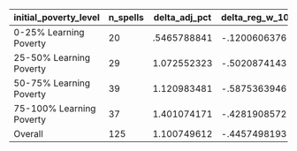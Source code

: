 initial_poverty_level|n_spells|delta_adj_pct|delta_reg_w_10|delta_reg_w_20|delta_reg_w_30|delta_reg_w_40|delta_reg_w_50|delta_reg_w_60|delta_reg_w_70|delta_reg_w_80|delta_reg_w_90
---|---|---|---|---|---|---|---|---|---|---|---
0-25% Learning Poverty|20|.5465788841|-.1200606376|.1227687821|.2374530733|.5742874146|.6443479061|.7144083381|.8009953499|1.250891089|3.098136425
25-50% Learning Poverty|29|1.072552323|-.5020874143|-.2614218295|-.0920966044|.458666116|1.056338549|1.46018219|1.92885232|2.989532232|3.383894205
50-75% Learning Poverty|39|1.120983481|-.5875363946|-.4747829437|-.1098439172|.2392011434|.6258043647|1.0260818|1.203983307|2.245892048|4.573683262
75-100% Learning Poverty|37|1.401074171|-.4281908572|-.0896492004|.1339449137|.6013920903|.7571762204|1.345901489|1.657662988|2.936262608|4.478055477
Overall|125|1.100749612|-.4457498193|-.2156752944|.0220024716|.4509393275|.7675413489|1.171591997|1.44196403|2.463566065|4.033258915
